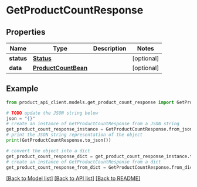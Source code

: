 # GetProductCountResponse


## Properties

Name | Type | Description | Notes
------------ | ------------- | ------------- | -------------
**status** | [**Status**](Status.md) |  | [optional] 
**data** | [**ProductCountBean**](ProductCountBean.md) |  | [optional] 

## Example

```python
from product_api_client.models.get_product_count_response import GetProductCountResponse

# TODO update the JSON string below
json = "{}"
# create an instance of GetProductCountResponse from a JSON string
get_product_count_response_instance = GetProductCountResponse.from_json(json)
# print the JSON string representation of the object
print(GetProductCountResponse.to_json())

# convert the object into a dict
get_product_count_response_dict = get_product_count_response_instance.to_dict()
# create an instance of GetProductCountResponse from a dict
get_product_count_response_from_dict = GetProductCountResponse.from_dict(get_product_count_response_dict)
```
[[Back to Model list]](../README.md#documentation-for-models) [[Back to API list]](../README.md#documentation-for-api-endpoints) [[Back to README]](../README.md)


